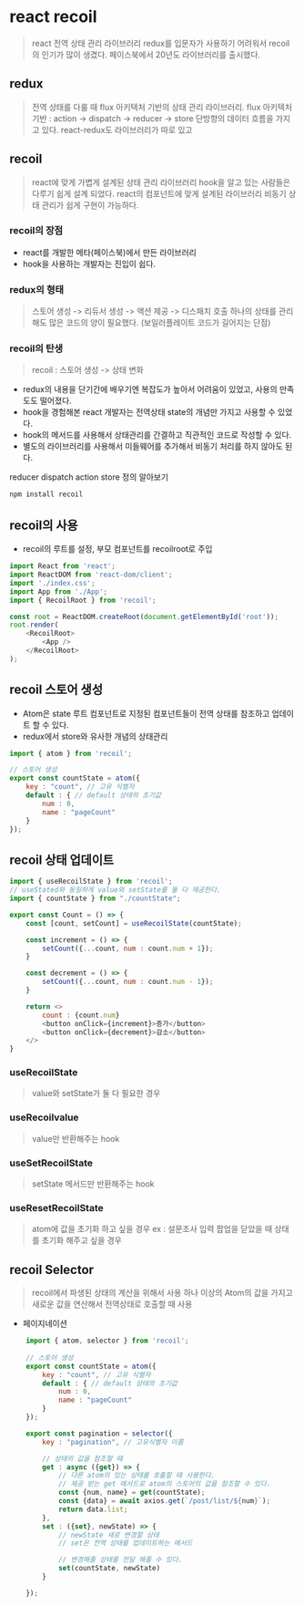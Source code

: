 # react recoil
> react 전역 상태 관리 라이브러리
> redux를 입문자가 사용하기 어려워서 recoil의 인기가 많이 생겼다.
> 페이스북에서 20년도 라이브러리를 출시했다.

## redux
> 전역 상태를 다룰 때 flux 아키텍처 기반의 상태 관리 라이브러리.
> flux 아키텍처 기반 : action -> dispatch -> reducer -> store
> 단방향의 데이터 흐름을 가지고 있다.
> react-redux도 라이브러리가 따로 있고

## recoil
> react에 맞게 가볍게 설계된 상태 관리 라이브러리
> hook을 알고 있는 사람들은 다루기 쉽게 설계 되었다.
> react의 컴포넌트에 맞게 설계된 라이브러리
> 비동기 상태 관리가 쉽게 구현이 가능하다.

### recoil의 장점
- react를 개발한 메타(페이스북)에서 만든 라이브러리
- hook을 사용하는 개발자는 진입이 쉽다.

### redux의 형태
> 스토어 생성 -> 리듀서 생성 -> 액션 제공 -> 디스패치 호출
> 하나의 상태를 관리해도 많은 코드의 양이 필요했다. (보일러플레이트 코드가 길어지는 단점)

### recoil의 탄생
> recoil : 스토어 생성 -> 상태 변화
- redux의 내용을 단기간에 배우기엔 복잡도가 높아서 어려움이 있었고, 사용의 만족도도 떨어졌다.
- hook을 경험해본 react 개발자는 전역상태 state의 개념만 가지고 사용할 수 있었다.
- hook의 메서드를 사용해서 상태관리를 간결하고 직관적인 코드로 작성할 수 있다.
- 별도의 라이브러리를 사용해서 미들웨어를 추가해서 비동기 처리를 하지 않아도 된다.

reducer
dispatch
action
store 정의 알아보기

```sh
npm install recoil
```

## recoil의 사용
- recoil의 루트를 설정, 부모 컴포넌트를 recoilroot로 주입

```js
import React from 'react';
import ReactDOM from 'react-dom/client';
import './index.css';
import App from './App';
import { RecoilRoot } from 'recoil';

const root = ReactDOM.createRoot(document.getElementById('root'));
root.render(
    <RecoilRoot>
        <App />
    </RecoilRoot>
);
```

## recoil 스토어 생성
- Atom은 state 루트 컴포넌트로 지정된 컴포넌트들이 전역 상태를 참조하고 업데이트 할 수 있다.
- redux에서 store와 유사한 개념의 상태관리

```js
import { atom } from 'recoil';

// 스토어 생성
export const countState = atom({
    key : "count", // 고유 식별자
    default : { // default 상태의 초기값
        num : 0,
        name : "pageCount"
    }
});
```

## recoil 상태 업데이트
```js
import { useRecoilState } from 'recoil';
// useStated와 동일하게 value와 setState를 둘 다 제공한다.
import { countState } from "./countState";

export const Count = () => {
    const [count, setCount] = useRecoilState(countState);

    const increment = () => {
        setCount({...count, num : count.num + 1});
    }

    const decrement = () => {
        setCount({...count, num : count.num - 1});
    }

    return <>
        count : {count.num}
        <button onClick={increment}>증가</button>
        <button onClick={decrement}>감소</button>
    </>
}
```

### useRecoilState
> value와 setState가 둘 다 필요한 경우

### useRecoilvalue
> value만 반환해주는 hook

### useSetRecoilState
> setState 메서드만 반환해주는 hook

### useResetRecoilState
> atom에 값을 초기화 하고 싶을 경우
> ex : 설문조사 입력 팝업을 닫았을 때 상태를 초기화 해주고 싶을 경우


## recoil Selector
> recoil에서 파생된 상태의 계산을 위해서 사용
> 하나 이상의 Atom의 값을 가지고 새로운 값을 연산해서 전역상태로 호출할 때 사용

- 페이지네이션
```js
    import { atom, selector } from 'recoil';
    
    // 스토어 생성
    export const countState = atom({
        key : "count", // 고유 식별자
        default : { // default 상태의 초기값
            num : 0,
            name : "pageCount"
        }
    });

    export const pagination = selector({
        key : "pagination", // 고유식별자 이름

        // 상태의 값을 참조할 때
        get : async ({get}) => {
            // 다른 atom의 있는 상태를 호출할 때 사용한다.
            // 제공 받는 get 메서드로 atom의 스토어의 값을 참조할 수 있다.
            const {num, name} = get(countState);
            const {data} = await axios.get(`/post/list/${num}`);
            return data.list;
        },
        set : ({set}, newState) => {
            // newState 새로 변경할 상태
            // set은 전역 상태를 업데이트하는 메서드

            // 변경해줄 상태를 전달 해줄 수 있다.
            set(countState, newState)
        }

    });
```